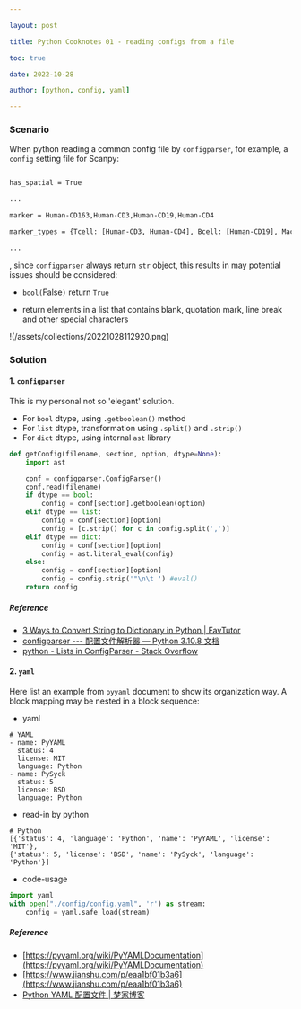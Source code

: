 ```yaml
---

layout: post

title: Python Cooknotes 01 - reading configs from a file

toc: true

date: 2022-10-28

author: [python, config, yaml]

---
```



### Scenario

When python reading a common config file by `configparser`, for example, a `config` setting file for Scanpy:

``` config.txt

has_spatial = True

...

marker = Human-CD163,Human-CD3,Human-CD19,Human-CD4

marker_types = {Tcell: [Human-CD3, Human-CD4], Bcell: [Human-CD19], Macrophages: [Human-CD163], Other: []}

...

```

, since `configparser` always return `str` object, this results in may potential issues should be considered:

+ `bool(`False`)` return `True`

+ return elements in a list that contains blank, quotation mark, line break and other special characters

!(/assets/collections/20221028112920.png)

### Solution
#### 1. `configparser`
This is my personal not so 'elegant' solution.

+ For `bool` dtype, using `.getboolean()` method
+ For `list` dtype, transformation using `.split()` and `.strip()`
+ For `dict` dtype, using internal `ast` library

``` python
def getConfig(filename, section, option, dtype=None):
    import ast

    conf = configparser.ConfigParser()
    conf.read(filename)
    if dtype == bool:
        config = conf[section].getboolean(option)
    elif dtype == list:
        config = conf[section][option]
        config = [c.strip() for c in config.split(',')]
    elif dtype == dict:
        config = conf[section][option]
        config = ast.literal_eval(config)
    else:
        config = conf[section][option]
        config = config.strip('"\n\t ') #eval()
    return config
```

##### Reference
+ [3 Ways to Convert String to Dictionary in Python | FavTutor](https://favtutor.com/blogs/string-to-dict-python)
+ [configparser --- 配置文件解析器 — Python 3.10.8 文档](https://docs.python.org/zh-cn/3.10/library/configparser.html)
+ [python - Lists in ConfigParser - Stack Overflow](https://stackoverflow.com/questions/335695/lists-in-configparser)

#### 2. `yaml`

Here list an example from `pyyaml` document to show its organization way.
A block mapping may be nested in a block sequence:
+ yaml
```
# YAML
- name: PyYAML
  status: 4
  license: MIT
  language: Python
- name: PySyck
  status: 5
  license: BSD
  language: Python
```
+ read-in by python
```
# Python
[{'status': 4, 'language': 'Python', 'name': 'PyYAML', 'license': 'MIT'},
{'status': 5, 'license': 'BSD', 'name': 'PySyck', 'language': 'Python'}]
```
+ code-usage
``` python
import yaml
with open("./config/config.yaml", 'r') as stream: 
    config = yaml.safe_load(stream) 
```

##### Reference
+ [https://pyyaml.org/wiki/PyYAMLDocumentation](https://pyyaml.org/wiki/PyYAMLDocumentation)
+ [https://www.jianshu.com/p/eaa1bf01b3a6](https://www.jianshu.com/p/eaa1bf01b3a6)
+ [Python YAML 配置文件 | 梦家博客](https://dreamhomes.top/posts/202104251804/)